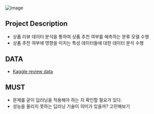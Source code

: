 ![image](https://user-images.githubusercontent.com/82854823/132149983-7b982c16-f88d-4eb3-8663-df44e37758f8.png)

## Project Description

* 상품 리뷰 데이터 분석을 통하여 상품 추천 여부를 예측하는 분류 모델 수행
* 상품 추천 여부에 영향을 미치는 특성 데이터들에 대한 데이터 분석 수행

## DATA

* [Kaggle review data]( https://www.kaggle.com/nicapotato/womens-ecommerce-clothing-reviews)

## MUST

* 문제를 굳이 딥러닝을 적용해야 하는 지 확인할 필요가 있다.
* 성능을 올리지 못하는 딥러닝 기술이 의미가 있을까? 고민해보기


